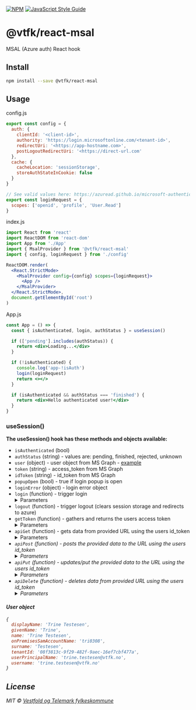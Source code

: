 [![NPM](https://img.shields.io/npm/v/@vtfk/react-msal.svg)](https://www.npmjs.com/package/@vtfk/react-msal) [![JavaScript Style Guide](https://img.shields.io/badge/code_style-standard-brightgreen.svg)](https://standardjs.com)

# @vtfk/react-msal

MSAL (Azure auth) React hook

## Install

```bash
npm install --save @vtfk/react-msal
```

## Usage

config.js

```javascript
export const config = {
  auth: {
    clientId: '<client-id>',
    authority: 'https://login.microsoftonline.com/<tenant-id>',
    redirectUri: '<https://app-hostname.com>',
    postLogoutRedirectUri: '<https://direct-url.com'
  },
  cache: {
    cacheLocation: 'sessionStorage',
    storeAuthStateInCookie: false
  }
}

// See valid values here: https://azuread.github.io/microsoft-authentication-library-for-js/ref/msal-browser/modules/_src_request_redirectrequest_.html
export const loginRequest = {
  scopes: ['openid', 'profile', 'User.Read']
}
```

index.js

```jsx
import React from 'react'
import ReactDOM from 'react-dom'
import App from './App'
import { MsalProvider } from '@vtfk/react-msal'
import { config, loginRequest } from './config'

ReactDOM.render(
  <React.StrictMode>
    <MsalProvider config={config} scopes={loginRequest}>
      <App />
    </MsalProvider>
  </React.StrictMode>,
  document.getElementById('root')
)
```

App.js

```jsx
const App = () => {
  const { isAuthenticated, login, authStatus } = useSession()

  if (['pending'].includes(authStatus)) {
    return <div>Loading...</div>
  }

  if (!isAuthenticated) {
    console.log('app-!isAuth')
    login(loginRequest)
    return <></>
  }

  if (isAuthenticated && authStatus === 'finished') {
    return <div>Hello authenticated user!</div>
  }
}
```

### useSession()

**The useSession() hook has these methods and objects available:**

- `isAuthenticated` (bool)
- `authStatus` (string) - values are: pending, finished, rejected, unknown
- `user` (object) - user object from MS Graph - [example](#user-object)
- `token` (string) - access_token from MS Graph
- `idToken` (string) - id_token from MS Graph
- `popupOpen` (bool) - true if login popup is open
- `loginError` (object) - login error object
- `login` (function) - trigger login
  <details>
    <summary>Parameters</summary>
    <ul>
      <li>options (object) - <a href="https://azuread.github.io/microsoft-authentication-library-for-js/ref/modules/_azure_msal_browser.html#redirectrequest">loginRequest</a> <i>(required)</i></li>
      <li>method (string): loginRedirect or loginPopup</ul>
  </details>
- `logout` (function) - trigger logout (clears session storage and redirects to azure)
- `getToken` (function) - gathers and returns the users access token
  <details>
    <summary>Parameters</summary>
    <ul>
      <li>options (object) - <a href="https://azuread.github.io/microsoft-authentication-library-for-js/ref/modules/_azure_msal_browser.html#redirectrequest">loginRequest</a> <i>(required)</i></li>
  </details>
- `apiGet` (function) - gets data from provided URL using the users id_token
  <details>
    <summary>Parameters</summary>
    <ul>
      <li>url (string) <i>(required)</i></li>
      <li>returnFullResponse (bool) <i>(optional) <b>default = false</b></li>
    </ul>
  </details>
- `apiPost` (function) - posts the provided data to the URL using the users id_token
  <details>
    <summary>Parameters</summary>
    <ul>
      <li>url (string) <i>(required)</i></li>
      <li>data  <i>(required)</i>
      <li>returnFullResponse (bool) <i>(optional) <b>default = false</b></li>
    </ul>
  </details>
- `apiPut` (function) - updates/put the provided data to the URL using the users id_token
  <details>
    <summary>Parameters</summary>
    <ul>
      <li>url (string) <i>(required)</i></li>
      <li>data  <i>(required)</i>
      <li>returnFullResponse (bool) <i>(optional) <b>default = false</b></li>
    </ul>
  </details>
- `apiDelete` (function) - deletes data from provided URL using the users id_token
  <details>
    <summary>Parameters</summary>
    <ul>
      <li>url (string) <i>(required)</i></li>
      <li>returnFullResponse (bool) <i>(optional) <b>default = false</b></li>
    </ul>
  </details>

#### User object

```javascript
{
  displayName: 'Trine Testesen',
  givenName: 'Trine',
  name: 'Trine Testesen',
  onPremisesSamAccountName: 'tri0308',
  surname: 'Testesen',
  tenantId: '08f3813c-9f29-482f-9aec-16ef7cbf477a',
  userPrincipalName: 'trine.testesen@vtfk.no',
  username: 'trine.testesen@vtfk.no'
}
```

## License

MIT © [Vestfold og Telemark fylkeskommune](https://github.com/vtfk)
